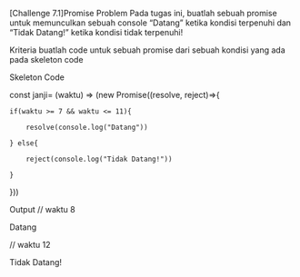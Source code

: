 [Challenge 7.1]Promise
Problem
Pada tugas ini, buatlah sebuah promise untuk memunculkan sebuah console “Datang” ketika kondisi terpenuhi dan “Tidak Datang!” ketika kondisi tidak terpenuhi!

 

Kriteria
buatlah code untuk sebuah promise dari sebuah kondisi yang ada pada skeleton code


Skeleton Code

const janji= (waktu) => (new Promise((resolve, reject)=>{

    if(waktu >= 7 && waktu <= 11){

        resolve(console.log("Datang"))

    } else{

        reject(console.log("Tidak Datang!"))

    }

}))


Output
// waktu  8

Datang

// waktu 12

Tidak Datang!